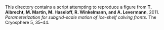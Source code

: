 This directory contains a script attempting to reproduce a figure from **T. Albrecht, M. Martin, M. Haseloff, R. Winkelmann, and A. Levermann**, 2011. _Parameterization for subgrid-scale motion of ice-shelf calving fronts._ The Cryosphere 5, 35–44.

